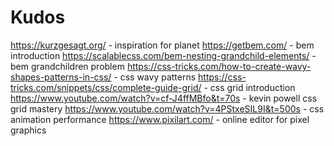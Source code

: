 # Kudos
https://kurzgesagt.org/ - inspiration for planet
https://getbem.com/ - bem introduction
https://scalablecss.com/bem-nesting-grandchild-elements/ - bem grandchildren problem
https://css-tricks.com/how-to-create-wavy-shapes-patterns-in-css/ - css wavy patterns
https://css-tricks.com/snippets/css/complete-guide-grid/ - css grid introduction
https://www.youtube.com/watch?v=cf-J4ffMBfo&t=70s - kevin powell css grid mastery
https://www.youtube.com/watch?v=4PStxeSIL9I&t=500s - css animation performance
https://www.pixilart.com/ - online editor for pixel graphics